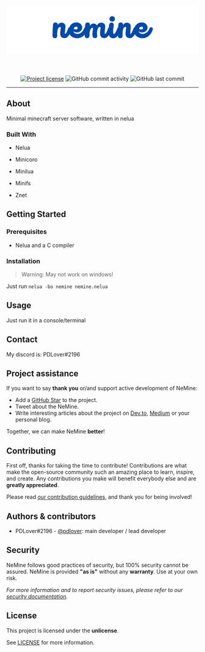 <h1 align="center">
  <a href="https://github.com/pdlover/nemine">
    <!-- Please provide path to your logo here -->
    <img src="docs/images/nemine_long.png" alt="Logo" width="512">
  </a>
</h1>

<div align="center">
<br />

[![Project license](https://img.shields.io/github/license/pdlover/nemine.svg?style=flat-square)](LICENSE)
![GitHub commit activity](https://img.shields.io/github/commit-activity/w/pdlover/nemine?color=ff69b4&style=for-the-badge)
![GitHub last commit](https://img.shields.io/github/last-commit/pdlover/nemine?color=ff69b4&style=for-the-badge)
</div>

---

## About

Minimal minecraft server software, written in nelua

### Built With

* Nelua

* Minicoro

* Minilua

* Minifs

* Znet

## Getting Started

### Prerequisites

* Nelua and a C compiler

### Installation

> Warning: May not work on windows!

Just run `nelua -bo nemine nemine.nelua`

## Usage

Just run it in a console/terminal

## Contact

My discord is: PDLover#2196

## Project assistance

If you want to say **thank you** or/and support active development of NeMine:

- Add a [GitHub Star](https://github.com/pdlover/nemine) to the project.
- Tweet about the NeMine.
- Write interesting articles about the project on [Dev.to](https://dev.to/), [Medium](https://medium.com/) or your personal blog.

Together, we can make NeMine **better**!

## Contributing

First off, thanks for taking the time to contribute! Contributions are what make the open-source community such an amazing place to learn, inspire, and create. Any contributions you make will benefit everybody else and are **greatly appreciated**.


Please read [our contribution guidelines](docs/CONTRIBUTING.md), and thank you for being involved!

## Authors & contributors

* PDLover#2196 - [@pdlover](https://github.com/pdlover): main developer / lead developer

## Security

NeMine follows good practices of security, but 100% security cannot be assured.
NeMine is provided **"as is"** without any **warranty**. Use at your own risk.

_For more information and to report security issues, please refer to our [security documentation](docs/SECURITY.md)._

## License

This project is licensed under the **unlicense**.

See [LICENSE](LICENSE) for more information.

